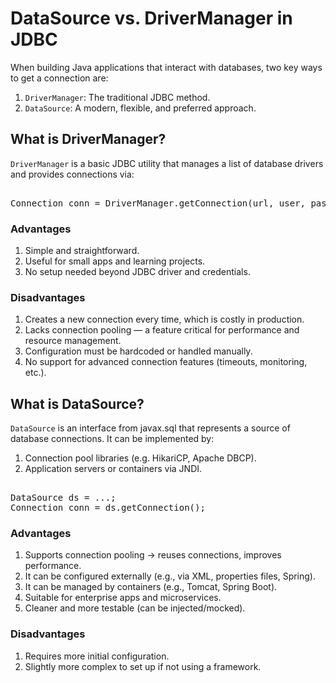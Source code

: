 # DataSource vs. DriverManager in JDBC

When building Java applications that interact with databases, two key ways to get a connection are:

1. `DriverManager`: The traditional JDBC method.
2. `DataSource`: A modern, flexible, and preferred approach.

## What is DriverManager?
`DriverManager` is a basic JDBC utility that manages a list of database drivers and provides connections via:
<pre> 
Connection conn = DriverManager.getConnection(url, user, password);
</pre> 

### Advantages
1. Simple and straightforward.
2. Useful for small apps and learning projects.
3. No setup needed beyond JDBC driver and credentials.
### Disadvantages
1. Creates a new connection every time, which is costly in production.
2. Lacks connection pooling — a feature critical for performance and resource management.
3. Configuration must be hardcoded or handled manually.
4. No support for advanced connection features (timeouts, monitoring, etc.).

## What is DataSource?
`DataSource` is an interface from javax.sql that represents a source of database connections. It can be implemented by:
1. Connection pool libraries (e.g. HikariCP, Apache DBCP).
2. Application servers or containers via JNDI.
<pre> 
DataSource ds = ...;
Connection conn = ds.getConnection();
</pre> 

### Advantages
1. Supports connection pooling → reuses connections, improves performance.
2. It can be configured externally (e.g., via XML, properties files, Spring).
3. It can be managed by containers (e.g., Tomcat, Spring Boot).
4. Suitable for enterprise apps and microservices.
5. Cleaner and more testable (can be injected/mocked).
### Disadvantages
1. Requires more initial configuration.
2. Slightly more complex to set up if not using a framework.
